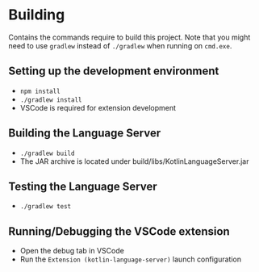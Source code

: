 # Building
Contains the commands require to build this project. Note that you might need to use `gradlew` instead of `./gradlew` when running on `cmd.exe`.

## Setting up the development environment
* `npm install`
* `./gradlew install`
* VSCode is required for extension development

## Building the Language Server
* `./gradlew build`
* The JAR archive is located under build/libs/KotlinLanguageServer.jar

## Testing the Language Server
* `./gradlew test`

## Running/Debugging the VSCode extension
* Open the debug tab in VSCode
* Run the `Extension (kotlin-language-server)` launch configuration